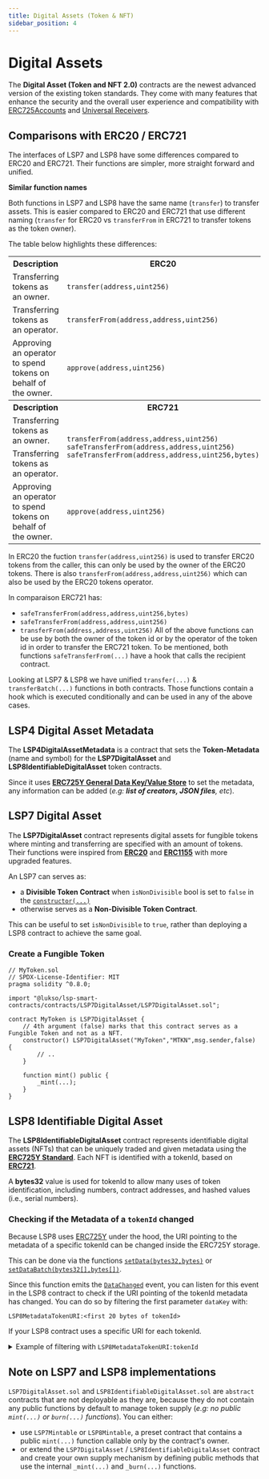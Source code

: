 ```yaml
---
title: Digital Assets (Token & NFT)
sidebar_position: 4
---
```


# Digital Assets

The **Digital Asset (Token and NFT 2.0)** contracts are the newest advanced version of the existing token standards. They come with many features that enhance the security and the overall user experience and compatibility with [ERC725Accounts](../../standards/universal-profile/lsp0-erc725account.md) and [Universal Receivers](../../standards/generic-standards/lsp1-universal-receiver.md).

## Comparisons with ERC20 / ERC721

The interfaces of LSP7 and LSP8 have some differences compared to ERC20 and ERC721. Their functions are simpler, more straight forward and unified.

**Similar function names**

Both functions in LSP7 and LSP8 have the same name (`transfer`) to transfer assets. This is easier compared to ERC20 and ERC721 that use different naming (`transfer` for ERC20 vs `transferFrom` in ERC721 to transfer tokens as the token owner).
 
The table below highlights these differences:


<table>
  <tr>
    <th>Description</th>
    <th>ERC20</th>
    <th>LSP7</th>
  </tr>
  <tr>
    <td>Transferring tokens as an owner.</td>
    <td><code>transfer(address,uint256)</code></td>
    <td rowspan="2"><code>transfer(address,address,uint256,bool,bytes)</code></td>
  </tr>
  <tr>
    <td>Transferring tokens as an operator.</td>
    <td><code>transferFrom(address,address,uint256)</code></td>
  </tr>
  <tr>
    <td>Approving an operator to spend tokens on behalf of the owner.</td>
    <td><code>approve(address,uint256)</code></td>
    <td><code>authorizeOperator(address,uint256)</code></td>
  </tr>
  <tr>
    <th>Description</th>
    <th>ERC721</th>
    <th>LSP8</th>
  </tr>
  <tr>
    <td>Transferring tokens as an owner.</td>
    <td rowspan="2">
        <code>transferFrom(address,address,uint256)</code><br/>
        <code>safeTransferFrom(address,address,uint256)</code><br/>
        <code>safeTransferFrom(address,address,uint256,bytes)</code>
    </td>
    <td rowspan="2"><code>transfer(address,address,bytes32,bool,bytes)</code></td>
  </tr>
  <tr>
    <td>Transferring tokens as an operator.</td>
  </tr>
  <tr>
    <td>Approving an operator to spend tokens on behalf of the owner.</td>
    <td><code>approve(address,uint256)</code></td>
    <td><code>authorizeOperator(address,bytes32)</code></td>
  </tr>
</table>

In ERC20 the fuction `transfer(address,uint256)` is used to transfer ERC20 tokens from the caller, this can only be used by the owner of the ERC20 tokens. There is also `transferFrom(address,address,uint256)` which can also be used by the ERC20 tokens operator. 

In comparaison ERC721 has:
- `safeTransferFrom(address,address,uint256,bytes)`
- `safeTransferFrom(address,address,uint256)`
- `transferFrom(address,address,uint256)`
All of the above functions can be use by both the owner of the token id or by the operator of the token id in order to transfer the ERC721 token. To be mentioned, both functions `safeTransferFrom(...)` have a hook that calls the recipient contract.

Looking at LSP7 & LSP8 we have unified `transfer(...)` & `transferBatch(...)` functions in both contracts. Those functions contain a hook which is executed conditionally and can be used in any of the above cases.


## LSP4 Digital Asset Metadata

The **LSP4DigitalAssetMetadata** is a contract that sets the **Token-Metadata** (name and symbol) for the **LSP7DigitalAsset** and **LSP8IdentifiableDigitalAsset** token contracts.

Since it uses **[ERC725Y General Data Key/Value Store](https://eips.ethereum.org/EIPS/eip-725)** to set the metadata, any information can be added (_e.g: **list of creators, JSON files**, etc_).

## LSP7 Digital Asset

The **LSP7DigitalAsset** contract represents digital assets for fungible tokens where minting and transferring are specified with an amount of tokens. Their functions were inspired from **[ERC20](https://github.com/OpenZeppelin/openzeppelin-contracts/blob/master/contracts/token/ERC20/ERC20.sol)** and **[ERC1155](https://github.com/OpenZeppelin/openzeppelin-contracts/blob/master/contracts/token/ERC1155/ERC1155.sol)** with more upgraded features.

An LSP7 can serves as:
- a **Divisible Token Contract** when `isNonDivisible` bool is set to `false` in the [`constructor(...)`](#constructor)
- otherwise serves as a **Non-Divisible Token Contract**.

This can be useful to set `isNonDivisible` to `true`, rather than deploying a LSP8 contract to achieve the same goal.

### Create a Fungible Token

```solidity
// MyToken.sol
// SPDX-License-Identifier: MIT
pragma solidity ^0.8.0;

import "@lukso/lsp-smart-contracts/contracts/LSP7DigitalAsset/LSP7DigitalAsset.sol";

contract MyToken is LSP7DigitalAsset {
    // 4th argument (false) marks that this contract serves as a Fungible Token and not as a NFT.
    constructor() LSP7DigitalAsset("MyToken","MTKN",msg.sender,false) {
        // ..
    }

    function mint() public {
        _mint(...);
    }
}
```

## LSP8 Identifiable Digital Asset

The **LSP8IdentifiableDigitalAsset** contract represents identifiable digital assets (NFTs) that can be uniquely traded and given metadata using the **[ERC725Y Standard](https://github.com/ethereum/EIPs/blob/master/EIPS/eip-725.md#erc725y)**.
Each NFT is identified with a tokenId, based on **[ERC721](https://github.com/OpenZeppelin/openzeppelin-contracts/blob/master/contracts/token/ERC721/ERC721.sol)**.

A **bytes32** value is used for tokenId to allow many uses of token identification, including numbers, contract addresses, and hashed values (i.e., serial numbers).

### Checking if the Metadata of a `tokenId` changed

Because LSP8 uses [ERC725Y](../../standards/lsp-background/erc725#erc725y-generic-data-keyvalue-store) under the hood, the URI pointing to the metadata of a specific tokenId can be changed inside the ERC725Y storage.

This can be done via the functions [`setData(bytes32,bytes)`](../contracts/LSP8IdentifiableDigitalAsset/LSP8IdentifiableDigitalAsset.md#setdata) or [`setDataBatch(bytes32[],bytes[])`](../contracts/LSP8IdentifiableDigitalAsset/LSP8IdentifiableDigitalAsset.md#setdata). 

Since this function emits the [`DataChanged`](../contracts/LSP8IdentifiableDigitalAsset/LSP8IdentifiableDigitalAsset.md#datachanged) event, you can listen for this event in the LSP8 contract to check if the URI pointing of the tokenId metadata has changed. You can do so by filtering the first parameter `dataKey` with:

```
LSP8MetadataTokenURI:<first 20 bytes of tokenId>
``` 

If your LSP8 contract uses a specific URI for each tokenId.

<details>
    <summary>Example of filtering with <code>LSP8MetadataTokenURI:tokenId</code></summary>

Using the following `tokenId` as an example: `0x1111222233334444555566667777888899990000aaaabbbbccccddddeeeeffff`

`LSP8MetadataTokenURI` data key prefix = `0x0x4690256ef7e93288012f0000`

You can filter the `DataChanged` event with the following `dataKey`:

```
  | LSP8MetadataTokenURI |      first 20 bytes of tokenId        |
0x4690256ef7e93288012f00001111222233334444555566667777888899990000
```

</details>


## Note on LSP7 and LSP8 implementations

`LSP7DigitalAsset.sol` and `LSP8IdentifiableDigitalAsset.sol` are `abstract` contracts that are not deployable as they are, because they do not contain any public functions by default to manage token supply (_e.g: no public `mint(...)` or `burn(...)` functions_). You can either:

- use `LSP7Mintable` or `LSP8Mintable`, a preset contract that contains a public `mint(...)` function callable only by the contract's owner.
- or extend the `LSP7DigitalAsset` / `LSP8IdentifiableDigitalAsset` contract and create your own supply mechanism by defining public methods that use the internal `_mint(...)` and `_burn(...)` functions.
